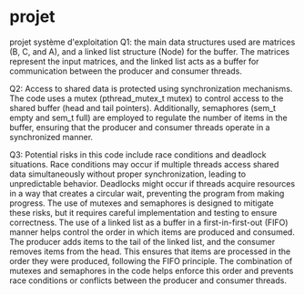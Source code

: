 # projet
projet système d'exploitation
Q1:
the main data structures used are matrices (B, C, and A), and a linked list structure (Node) for the buffer. The matrices represent the input matrices, and the linked list acts as a buffer for communication between the producer and consumer threads.

Q2:
Access to shared data is protected using synchronization mechanisms. The code uses a mutex (pthread_mutex_t mutex) to control access to the shared buffer (head and tail pointers). Additionally, semaphores (sem_t empty and sem_t full) are employed to regulate the number of items in the buffer, ensuring that the producer and consumer threads operate in a synchronized manner.

Q3: 
Potential risks in this code include race conditions and deadlock situations. Race conditions may occur if multiple threads access shared data simultaneously without proper synchronization, leading to unpredictable behavior. Deadlocks might occur if threads acquire resources in a way that creates a circular wait, preventing the program from making progress. The use of mutexes and semaphores is designed to mitigate these risks, but it requires careful implementation and testing to ensure correctness. The use of a linked list as a buffer in a first-in-first-out (FIFO) manner helps control the order in which items are produced and consumed. The producer adds items to the tail of the linked list, and the consumer removes items from the head. This ensures that items are processed in the order they were produced, following the FIFO principle. The combination of mutexes and semaphores in the code helps enforce this order and prevents race conditions or conflicts between the producer and consumer threads.
